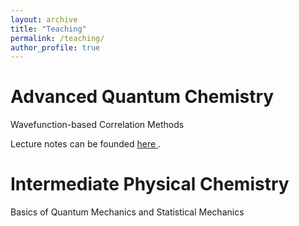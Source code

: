 ```yaml
---
layout: archive
title: "Teaching"
permalink: /teaching/
author_profile: true
---
```


# Advanced Quantum Chemistry #

Wavefunction-based Correlation Methods

Lecture notes can be founded <a href="https://github.com/zhendongli2008/Lecture-Notes-On-Quantum-Chemistry"> here </a>.

# Intermediate Physical Chemistry #

Basics of Quantum Mechanics and Statistical Mechanics

